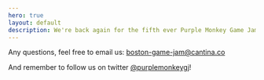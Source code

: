 ```yaml
---
hero: true
layout: default
description: We're back again for the fifth ever Purple Monkey Game Jam and it promises to be the best one yet! We're still assembling some pieces right now, so check back here and follow us on [Twitter](https://twitter.com/purplemonkeygj) for more updates and registration.
---
```

Any questions, feel free to email us: [boston-game-jam@cantina.co](mailto:boston-game-jam@cantina.co)

And remember to follow us on twitter [@purplemonkeygj](http://twitter.com/@purplemonkeygj)!
